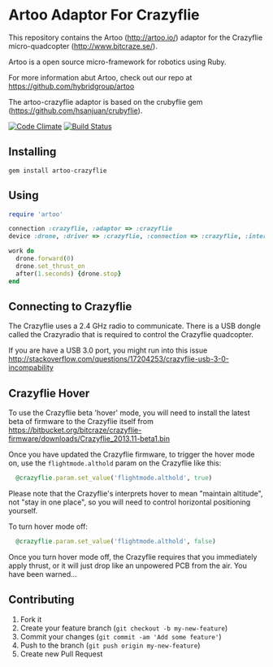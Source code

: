 # Artoo Adaptor For Crazyflie

This repository contains the Artoo (http://artoo.io/) adaptor for the Crazyflie micro-quadcopter (http://www.bitcraze.se/).

Artoo is a open source micro-framework for robotics using Ruby.

For more information abut Artoo, check out our repo at https://github.com/hybridgroup/artoo

The artoo-crazyflie adaptor is based on the crubyflie gem (https://github.com/hsanjuan/crubyflie).

[![Code Climate](https://codeclimate.com/github/hybridgroup/artoo-crazyflie.png)](https://codeclimate.com/github/hybridgroup/artoo-crazyflie) [![Build Status](https://travis-ci.org/hybridgroup/artoo-crazyflie.png?branch=master)](https://travis-ci.org/hybridgroup/artoo-crazyflie)

## Installing

```
gem install artoo-crazyflie
```

## Using

```ruby
require 'artoo'

connection :crazyflie, :adaptor => :crazyflie
device :drone, :driver => :crazyflie, :connection => :crazyflie, :interval => 0.1

work do
  drone.forward(0)
  drone.set_thrust_on
  after(1.seconds) {drone.stop}
end
```

## Connecting to Crazyflie

The Crazyflie uses a 2.4 GHz radio to communicate. There is a USB dongle called the Crazyradio that is required to control the Crazyflie quadcopter.

If you are have a USB 3.0 port, you might run into this issue http://stackoverflow.com/questions/17204253/crazyflie-usb-3-0-incompability

## Crazyflie Hover

To use the Crazyflie beta 'hover' mode, you will need to install the latest beta of firmware to the Crazyflie itself from https://bitbucket.org/bitcraze/crazyflie-firmware/downloads/Crazyflie_2013.11-beta1.bin

Once you have updated the Crazyflie firmware, to trigger the hover mode on, use the `flightmode.althold` param on the Crazyflie like this:

```ruby
  @crazyflie.param.set_value('flightmode.althold', true)
```

Please note that the Crazyflie's interprets hover to mean "maintain altitude", not "stay in one place", so you will need to control horizontal positioning yourself.

To turn hover mode off:

```ruby
  @crazyflie.param.set_value('flightmode.althold', false)
```
Once you turn hover mode off, the Crazyflie requires that you immediately apply thrust, or it will just drop like an unpowered PCB from the air. You have been warned...

## Contributing

1. Fork it
2. Create your feature branch (`git checkout -b my-new-feature`)
3. Commit your changes (`git commit -am 'Add some feature'`)
4. Push to the branch (`git push origin my-new-feature`)
5. Create new Pull Request
